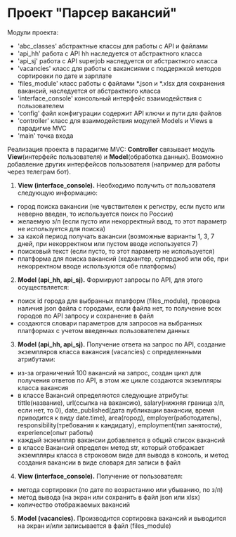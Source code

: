 # Проект "Парсер вакансий"

Модули проекта:
- 'abc_classes' абстрактные классы для работы с API и файлами
- 'api_hh' работа с API hh наследуется от абстрактного класса
- 'api_sj' работа с API superjob наследуется от абстрактного класса
- 'vacancies' класс для работы с вакансиями с поддержкой методов сортировки по дате и зарплате
- 'files_module' класс работы с файлами *.json и *.xlsx для сохранения вакансий, наследуется от абстрактного класса
- 'interface_console' консольный интерфейс взаимодействия с пользователем
- 'config' файл конфигурации содержит API ключи и пути для файлов
- 'controller' класс для взаимодействия модулей Models и Views в парадигме MVC
- 'main' точка входа

Реализация проекта в парадигме MVC:
**Controller** связывает модуль **View**(интерфейс пользователя) и **Model**(обработка данных).
Возможно добавление других интерфейсов пользователя (например для работы через телеграм бот).

1. **View (interface_console).** Необходимо получить от пользователя следующую информацию: 
- город поиска вакансии (не чувствителен к регистру, если пусто или неверно введен, то используется поиск по России)
- желаемую з/п (если пусто или некорректный ввод, то этот параметр не используется для поиска)
- за какой период получать вакансии (возможные варианты 1, 3, 7 дней, при некорректном или пустом вводе используется 7)
- поисковый текст (если пусто, то этот параметр не используется)
- платформа для поиска вакансий (хедхантер, суперджоб или обе, при некорректном вводе используются обе платформы)

2. **Model (api_hh, api_sj).** Формируют запросы по API, для этого осуществляется:
- поиск id города для выбранных платформ (files_module), проверка наличия json файла с городами, если файла нет, то получение всех городов по API запросу и сохранение в файл
- создаются словари параметров для запросов на выбранных платформах с учетом введенных пользователем данных

3. **Model (api_hh, api_sj).** Получение ответа на запрос по API, создание экземпляров класса вакансия (vacancies) с определенными атрибутами:
- из-за ограничений 100 вакансий на запрос, создан цикл для получения ответов по API, в этом же цикле создаются экземпляры класса вакансия
- в классе Вакансий определяются следующие атрибуты: tittle(название), url(ссылка на вакансию), salary(нижняя граница з/п, если нет, то 0), date_published(дата публикации вакансии, время приводится к виду date.time), area(город), employer(работодатель), responsibility(требования к кандидату), employment(тип занятости), experience(опыт работы) 
- каждый экземпляр вакансии добавляется в общий список вакансий
- в классе Вакансий определен метод str, который отображает экземпляры класса в строковом виде для вывода в консоль, и метод создания вакансии в виде словаря для записи в файл

4. **View (interface_console).** Получение от пользователя:
- метода сортировки (по дате по возрастанию или убыванию, по з/п)
- метод вывода (на экран или сохранить в файл json или xlsx)
- количество отображаемых вакансий

5. **Model (vacancies).** Производится сортировка вакансий и выводится на экран и/или записывается в файл (files_module)
